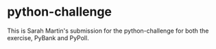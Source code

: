 # python-challenge

This is Sarah Martin's submission for the python-challenge for both the exercise, PyBank and PyPoll.
